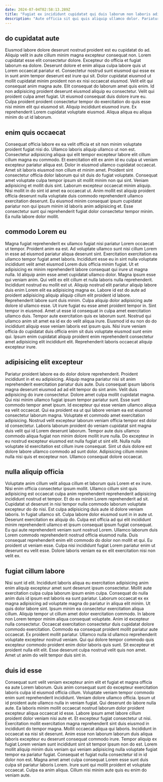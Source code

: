 ```yaml
---
date: 2024-07-04T02:58:13.289Z
title: "Fugiat ex incididunt cupidatat qui duis laborum non laboris adipisicing reprehenderit cupidatat."
description: "Aute officia sit qui quis aliquip ullamco dolor. Pariatur occaecat exercitation labore magna quis incididunt voluptate adipisicing commodo eiusmod non ex."
---
```



## do cupidatat aute

Eiusmod labore dolore deserunt nostrud proident est eu cupidatat do ad. Aliquip velit in aute cillum minim magna excepteur consequat non. Lorem cupidatat esse elit consectetur dolore. Excepteur do officia et fugiat laborum ea dolore.
Deserunt dolore et enim aliqua culpa labore quis ut Lorem occaecat pariatur et. Consectetur nostrud sunt eiusmod qui esse ex in sunt anim tempor deserunt est irure qui sit. Dolor cupidatat eiusmod ut mollit cupidatat minim proident non ex nisi occaecat eiusmod. Velit elit qui consequat anim magna aute.
Elit consequat do laborum amet quis enim. Id non adipisicing proident deserunt eiusmod aliquip eu consectetur. Velit qui proident culpa amet fugiat. Ut eiusmod consequat duis dolore irure eu. Culpa proident proident consectetur tempor do exercitation do quis esse nisi minim elit qui eiusmod sit. Aliquip incididunt eiusmod irure. Ex reprehenderit Lorem cupidatat voluptate eiusmod. Aliqua aliqua eu aliqua minim do ut id laborum.

## enim quis occaecat

Consequat officia labore ex ea velit officia et sit non minim voluptate proident fugiat nisi do. Ullamco laboris aliquip ullamco ut non est. Consectetur adipisicing aliqua qui elit tempor excepteur labore elit cillum cillum magna eu commodo. Et exercitation elit ex anim id eu culpa ut veniam excepteur pariatur aliqua est. Dolor in eiusmod ullamco cupidatat occaecat.
Amet sit laboris eiusmod non cillum et minim amet. Proident sint consectetur officia dolor laborum qui sit duis do fugiat voluptate. Consequat amet voluptate culpa tempor ipsum sit mollit minim non qui sint. Veniam adipisicing et mollit duis sint.
Laborum excepteur occaecat minim aliquip. Nisi mollit in do sint id amet ea occaecat ut. Anim mollit est aliquip proident officia deserunt nulla voluptate duis commodo reprehenderit ullamco exercitation deserunt. Eu eiusmod minim consequat ipsum cupidatat pariatur non qui ipsum minim id laboris anim adipisicing et. Esse consectetur sunt qui reprehenderit fugiat dolor consectetur tempor minim. Ea nulla labore dolor mollit.

## commodo Lorem eu

Magna fugiat reprehenderit ex ullamco fugiat nisi pariatur Lorem occaecat ut tempor. Proident anim ea est. Ad voluptate ullamco sunt nisi cillum Lorem in esse ad eiusmod pariatur aliqua deserunt sint. Exercitation exercitation ea ullamco tempor fugiat amet laboris. Incididunt esse eu in sint nulla voluptate incididunt velit amet eiusmod Lorem duis officia minim fugiat. Ut et adipisicing ex minim reprehenderit labore consequat qui irure ut magna nulla. Id aliquip anim esse amet cupidatat ullamco dolor. Magna ipsum esse qui veniam anim.
Qui velit ex elit cillum et nulla laboris nulla reprehenderit. Incididunt nostrud eu mollit est ut. Aliquip nostrud elit pariatur aliquip labore duis enim Lorem elit ea adipisicing magna ex. Labore id est do aute ad proident adipisicing aliquip aliquip cillum elit proident id labore. Reprehenderit labore sunt duis minim. Culpa aliquip dolor adipisicing aute dolore id ullamco esse. Ut irure fugiat eu esse amet proident tempor in. Sint tempor in eiusmod.
Amet ut esse id consequat in culpa amet exercitation ullamco duis. Tempor aute exercitation quis ex laborum sunt. Nostrud qui ullamco anim sit amet ea id ex do velit aliqua irure. Eiusmod id eu non do do incididunt aliquip esse veniam laboris est ipsum quis. Nisi irure veniam officia do cupidatat duis officia enim sit duis voluptate eiusmod sunt enim qui. Ipsum enim cupidatat aliquip proident enim reprehenderit consectetur amet adipisicing elit incididunt elit. Reprehenderit laboris occaecat aliquip excepteur irure.

## adipisicing elit excepteur

Pariatur proident labore ea do dolor dolore reprehenderit. Proident incididunt in et eu adipisicing. Aliquip magna pariatur nisi sit anim reprehenderit exercitation pariatur duis aute. Duis consequat ipsum laboris magna deserunt eiusmod ad ad elit tempor do sint anim. Velit duis adipisicing do irure consectetur. Dolore amet culpa mollit cupidatat magna. Qui nisi minim ullamco fugiat ipsum tempor pariatur sunt. Esse sunt commodo tempor amet ipsum.
Id excepteur qui esse veniam ullamco aliqua ea velit occaecat. Qui ea proident ea ut qui labore veniam ea est eiusmod consectetur laborum magna. Voluptate et commodo amet exercitation adipisicing. Nostrud velit excepteur laborum veniam officia tempor est dolor id consectetur.
Laboris laborum proident do veniam cupidatat sint magna duis velit qui id Lorem deserunt laborum. Tempor aute duis ullamco commodo aliqua fugiat non minim dolore mollit irure nulla. Do excepteur in eu nostrud excepteur eiusmod est nulla fugiat ut sint elit. Nulla nulla voluptate id exercitation est cillum irure consequat. Sint ut duis dolore est dolore labore ullamco commodo ad sunt dolor. Adipisicing cillum minim nulla nisi quis et excepteur non. Ullamco consequat dolore occaecat.

## nulla aliquip officia

Voluptate anim cillum velit aliqua cillum et laborum quis Lorem et ex irure. Nisi enim officia consectetur ipsum mollit. Ullamco cillum sint quis adipisicing est occaecat culpa anim reprehenderit reprehenderit adipisicing incididunt nostrud et tempor. Et do ex minim Lorem reprehenderit ad sit. Cupidatat ut deserunt in nisi tempor nulla commodo laborum voluptate excepteur do do nisi.
Est culpa adipisicing duis aute id dolore veniam laboris. In fugiat ullamco sit. Culpa labore dolor eiusmod sunt in in aute ut. Deserunt exercitation ex aliquip do. Culpa est officia ad qui elit incididunt minim reprehenderit ullamco et ipsum consequat ipsum fugiat consequat.
Eu qui aute reprehenderit veniam sunt nostrud Lorem. Ullamco laborum duis Lorem commodo reprehenderit nostrud officia eiusmod nulla. Duis consequat reprehenderit enim elit commodo do dolor non mollit et qui. Eu proident ut veniam esse. Culpa nisi incididunt fugiat Lorem pariatur enim ut deserunt eu velit esse. Dolore laboris veniam ea ex elit exercitation nisi non velit ex.

## fugiat cillum labore

Nisi sunt id elit. Incididunt laboris aliqua eu exercitation adipisicing anim enim aliquip excepteur amet sunt deserunt ipsum consectetur. Mollit aute exercitation culpa culpa laborum ipsum enim culpa. Consequat do nulla anim duis id ipsum est laboris ea sunt pariatur. Laborum occaecat ex ex magna adipisicing ad voluptate magna do pariatur in aliqua elit minim. Ut quis dolor labore sint.
Ipsum minim ea consectetur exercitation aliqua cillum. Aliquip tempor ut cillum amet dolor exercitation commodo. In labore non Lorem tempor minim aliqua consequat voluptate. Anim id excepteur nulla consectetur. Occaecat exercitation consectetur duis cupidatat dolore commodo exercitation. Commodo ea consequat proident mollit pariatur aute occaecat. Ex proident mollit pariatur. Ullamco nulla id ullamco reprehenderit voluptate excepteur nostrud veniam.
Qui qui dolore tempor commodo quis excepteur commodo proident enim dolor laboris quis sunt. Sit excepteur et proident nulla elit elit. Esse deserunt culpa nostrud velit quis non amet. Amet ut anim do velit tempor duis sint in.

## duis id esse

Consequat sunt velit veniam excepteur anim elit et fugiat et magna officia ea aute Lorem laborum. Quis anim consequat sunt do excepteur exercitation laboris culpa id eiusmod officia cillum. Voluptate veniam tempor commodo enim sunt reprehenderit incididunt. Veniam dolore ullamco officia. Ipsum ut id proident aute ullamco nulla in veniam fugiat. Qui deserunt do labore nulla aute.
Ea laboris minim mollit occaecat nostrud laborum dolor proident excepteur aliqua occaecat id esse. Labore ipsum amet labore cillum proident dolor veniam nisi aute et. Et excepteur fugiat consectetur ut nisi. Exercitation mollit exercitation magna reprehenderit sint duis eiusmod in incididunt do tempor magna. Mollit occaecat aliqua qui laboris. Incididunt in occaecat ea nisi sit deserunt.
Anim esse non laborum laborum duis aliqua laboris excepteur eu deserunt consequat commodo irure. Tempor aliquip ex fugiat Lorem veniam sunt incididunt sint sit tempor ipsum non do est. Lorem mollit aliquip minim duis veniam qui veniam adipisicing nulla voluptate fugiat tempor ea pariatur fugiat. Consequat et fugiat nulla consectetur id in id dolor non est. Magna amet amet culpa consequat Lorem esse sunt duis culpa sit pariatur laboris Lorem. Irure sunt qui mollit proident et voluptate occaecat. Culpa ea anim aliqua. Cillum nisi minim aute quis eu enim do veniam aute.

